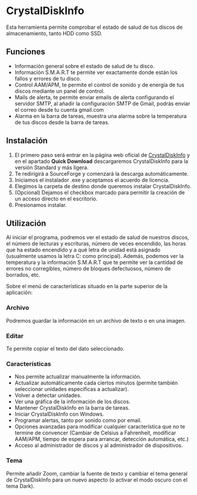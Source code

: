 # CrystalDiskInfo
Esta herramienta permite comprobar el estado de salud de tus discos de almacenamiento, tanto HDD como SSD.

## Funciones
- Información general sobre el estado de salud de tu disco.
- Información S.M.A.R.T te permite ver exactamente donde están los fallos y errores de tu disco.
- Control AAM/APM, te permite el control de sonido y de energía de tus discos mediante un panel de control.
- Mails de alerta, te permite enviar emails de alerta configurando el servidor SMTP, al añadir la configuración SMTP de Gmail, podrás enviar el correo desde tu cuenta gmail.com
- Alarma en la barra de tareas, muestra una alarma sobre la temperatura de tus discos desde la barra de tareas.

## Instalación
1. El primero paso será entrar en la página web oficial de [CrystalDiskInfo](https://crystalmark.info/en/software/crystaldiskinfo/) y en el apartado **Quick Download** descargaremos CrystalDiskInfo para la versión Standard y más ligera.
2. Te redirigirá a SourceForge y comenzará la descarga automáticamente.
3. Iniciamos el instalador .exe y aceptamos el acuerdo de licencia.
4. Elegimos la carpeta de destino donde queremos instalar CrystalDiskInfo.
5. (Opcional) Dejamos el checkbox marcado para permitir la creación de un acceso directo en el escritorio.
6. Presionamos instalar.

## Utilización
Al iniciar el programa, podremos ver el estado de salud de nuestros discos, el número de lecturas y escrituras, número de veces encendido, las horas que ha estado encendido y a qué letra de unidad está asignado (usualmente usamos la letra C: como principal).
Además, podemos ver la temperatura y la información S.M.A.R.T que te permite ver la cantidad de errores no corregibles, número de bloques defectuosos, número de borrados, etc.

Sobre el menú de características situado en la parte superior de la aplicación:

### Archivo
Podremos guardar la información en un archivo de texto o en una imagen.

### Editar 
Te permite copiar el texto del dato seleccionado.

### Características
- Nos permite actualizar manualmente la información.
- Actualizar automáticamente cada ciertos minutos (permite también seleccionar unidades específicas a actualizar).
- Volver a detectar unidades.
- Ver una gráfica de la información de los discos.
- Mantener CrystalDiskInfo en la barra de tareas.
- Iniciar CrystalDiskInfo con Windows.
- Programar alertas, tanto por sonido como por email.
- Opciones avanzadas para modificar cualquier característica que no te termine de convencer (Cambiar de Celsius a Fahrenheit, modificar AAM/APM, tiempo de espera para arrancar, detección automática, etc.)
- Acceso al administrador de discos y al administrador de dispositivos.

### Tema
Permite añadir Zoom, cambiar la fuente de texto y cambiar el tema general de CrystalDiskInfo para un nuevo aspecto (o activar el modo oscuro con el tema Dark).

